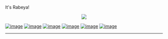 It's Rabeya!


<p align="center">
  <img src="https://user-images.githubusercontent.com/44209638/180646784-bc69017a-9bb2-44f1-8d52-c5c23c9013b9.png" />
</p>




   [![image](https://img.shields.io/twitter/url?label=Rabeya%20Akter&logo=linkedin&style=social&url=https%3A%2F%2Fwww.linkedin.com%2Fhp%2F)](https://www.linkedin.com/in/rabeya-akter-4a3111174/)
[![image](https://img.shields.io/twitter/url?label=Rabeya%20Akter&logo=twitter&style=social&url=https%3A%2F%2Ftwitter.com%2FRabeyaA39672541)](https://twitter.com/RabeyaA39672541)
[![image](https://img.shields.io/twitter/url?label=Rabeya%20Akter&logo=google%20scholar&style=social&url=https%3A%2F%2Fscholar.google.com%2Fcitations%3Fhl%3Den%26user%3D3XYOK88AAAAJ)](https://scholar.google.com/citations?hl=en&user=3XYOK88AAAAJ)
[![image](https://img.shields.io/twitter/url?label=Rabeya%20Akter&logo=kaggle&style=social&url=https%3A%2F%2Fwww.kaggle.com%2F)](https://www.kaggle.com/rabeyaakter23)
[![image](https://img.shields.io/twitter/url?label=Rabeya%20Akter&logo=hackerrank&style=social&url=https%3A%2F%2Fwww.hackerrank.com%2Fs2018126866)](https://www.hackerrank.com/s2018126866)
[![image](https://img.shields.io/twitter/url?label=Rabeya%20Akter&logo=hackerearth&style=social&url=https%3A%2F%2Fwww.hackerearth.com%2Fchallenges%2F)](https://www.hackerearth.com/@s2018126866)
 
-----

<br />

<br />





 
 
 


